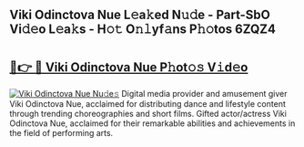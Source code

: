 ## Viki Odinctova Nue L𝚎a𝚔ed N𝚞𝚍e - Part-SbO Vi𝚍𝚎o L𝚎a𝚔s - H𝚘𝚝 O𝚗𝚕yf𝚊ns P𝚑𝚘tos 6ZQZ4

# <h2><a href="http://kfb5623.oniu.top/?m=Viki+Odinctova+Nue">🔗👉 🔴 Viki Odinctova Nue P𝚑ot𝚘𝚜 V𝚒d𝚎o</a></h2>

[![Viki Odinctova Nue Nu𝚍e𝚜](https://i.imgur.com/0qMVB7G.gif)](http://kfb5623.oniu.top/?m=Viki+Odinctova+Nue)
Digital media provider and amusement giver Viki Odinctova Nue, acclaimed for distributing dance and lifestyle content through trending choreographies and short films. Gifted actor/actress Viki Odinctova Nue, acclaimed for their remarkable abilities and achievements in the field of performing arts.  

